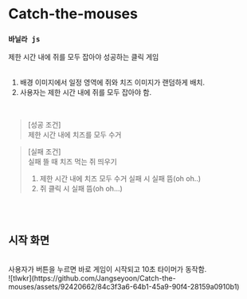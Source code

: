 # Catch-the-mouses
### ```바닐라 js``` <br>
제한 시간 내에 쥐를 모두 잡아야 성공하는 클릭 게임<br>
<br>
1. 배경 이미지에서 일정 영역에 쥐와 치즈 이미지가 랜덤하게 배치.<br>
2. 사용자는 제한 시간 내에 쥐를 모두 잡아야 함.<br>
<br>

>[성공 조건]<br>
제한 시간 내에 치즈를 모두 수거<br>

>[실패 조건]<br>
실패 뜰 때 치즈 먹는 쥐 띄우기
>1. 제한 시간 내에 치즈 모두 수거 실패 시 실패 뜸(oh oh..)<br>
>2. 쥐 클릭 시 실패 뜸(oh oh...)<br>


<br><br>

<h2>시작 화면</h2><br>
사용자가 버튼을 누르면 바로 게임이 시작되고 10초 타이머가 동작함.<br>
![tlwkr](https://github.com/Jangseyoon/Catch-the-mouses/assets/92420662/84c3f3a6-64b1-45a9-90f4-28159a0910b1)
